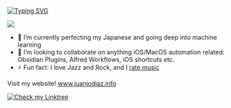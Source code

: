 [![Typing SVG](https://readme-typing-svg.demolab.com?font=Montserrat&pause=1000&color=000000&random=false&width=435&lines=Hi!+I'm+Juanjo)](https://git.io/typing-svg)

<image src="https://github-readme-stats.vercel.app/api/top-langs?username=jjdiazo1&layout=compact&show_icons=true" />

- 🌱 I’m currently perfecting my Japanese and going deep into machine learning
- 👯 I’m looking to collaborate on anything iOS/MacOS automation related: Obsidian Plugins, Alfred Workflows, iOS shortcuts etc.
- ⚡ Fun fact: I love Jazz and Rock, and I [rate music](https://rateyourmusic.com/~whosjuanjo)

Visit my website! www.juanjodiaz.info

<div>
<a href="https://linktr.ee/azanohi">
<img src="https://img.shields.io/badge/More_here:-Linktree-blue" alt="Check my Linktree">
</a>
  
